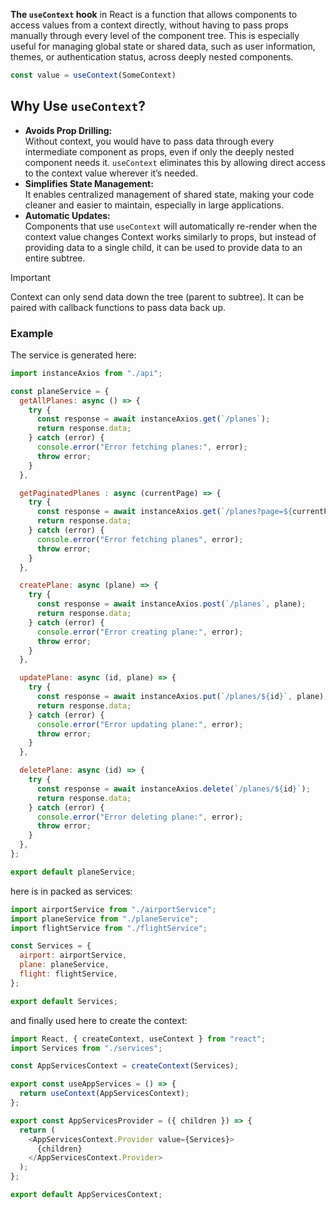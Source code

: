 **The `useContext` hook** in React is a function that allows components to access values from a context directly, without having to pass props manually through every level of the component tree. This is especially useful for managing global state or shared data, such as user information, themes, or authentication status, across deeply nested components.

```javascript
const value = useContext(SomeContext)
```
## Why Use `useContext`?

- **Avoids Prop Drilling:**  
    Without context, you would have to pass data through every intermediate component as props, even if only the deeply nested component needs it. `useContext` eliminates this by allowing direct access to the context value wherever it’s needed.
- **Simplifies State Management:**  
    It enables centralized management of shared state, making your code cleaner and easier to maintain, especially in large applications.
- **Automatic Updates:**  
    Components that use `useContext` will automatically re-render when the context value changes
Context works similarly to props, but instead of providing data to a single child, it can be used to provide data to an entire subtree.

> [!IMPORTANT]
> 
> 
> Context can only send data down the tree (parent to subtree). It can be paired with callback functions to pass data back up.

### Example

The service is generated here:
```javascript
import instanceAxios from "./api";

const planeService = {
  getAllPlanes: async () => {
    try {
      const response = await instanceAxios.get(`/planes`);
      return response.data;
    } catch (error) {
      console.error("Error fetching planes:", error);
      throw error;
    }
  },

  getPaginatedPlanes : async (currentPage) => {
    try {
      const response = await instanceAxios.get(`/planes?page=${currentPage}`);
      return response.data;
    } catch (error) {
      console.error("Error fetching planes", error);
      throw error;
    }
  },

  createPlane: async (plane) => {
    try {
      const response = await instanceAxios.post(`/planes`, plane);
      return response.data;
    } catch (error) {
      console.error("Error creating plane:", error);
      throw error;
    }
  },

  updatePlane: async (id, plane) => {
    try {
      const response = await instanceAxios.put(`/planes/${id}`, plane);
      return response.data;
    } catch (error) {
      console.error("Error updating plane:", error);
      throw error;
    }
  },

  deletePlane: async (id) => {
    try {
      const response = await instanceAxios.delete(`/planes/${id}`);
      return response.data;
    } catch (error) {
      console.error("Error deleting plane:", error);
      throw error;
    }
  },
};

export default planeService;
```

here is in packed as services:
```javascript
import airportService from "./airportService";
import planeService from "./planeService";
import flightService from "./flightService";

const Services = {
  airport: airportService,
  plane: planeService,
  flight: flightService,
};

export default Services;
```

and finally used here to create the context:

```javascript
import React, { createContext, useContext } from "react";
import Services from "./services";

const AppServicesContext = createContext(Services);

export const useAppServices = () => {
  return useContext(AppServicesContext);  
};

export const AppServicesProvider = ({ children }) => {
  return (
    <AppServicesContext.Provider value={Services}>
      {children}
    </AppServicesContext.Provider>
  );
};

export default AppServicesContext;
```